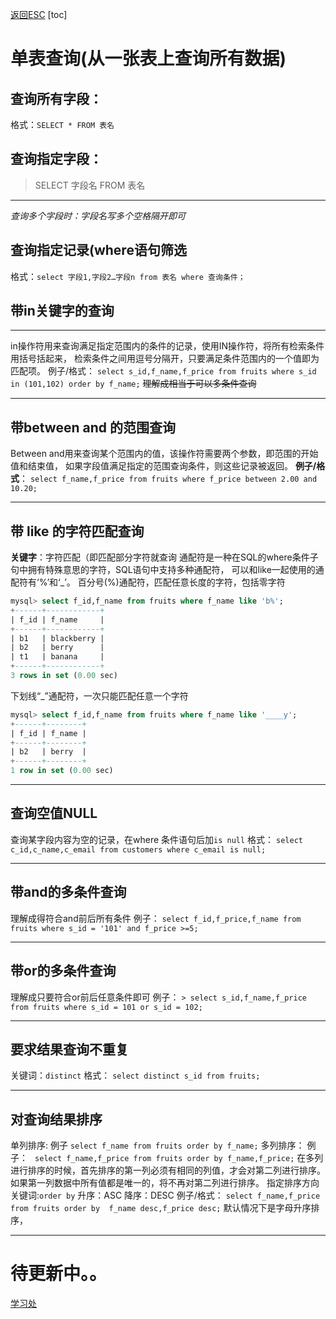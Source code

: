 [返回ESC](简单流程总结.md)
[toc]
# 单表查询(从一张表上查询所有数据)
## 查询所有字段：
格式：`SELECT * FROM 表名`
##  查询指定字段：
>SELECT 字段名 FROM 表名
---
*查询多个字段时：字段名写多个空格隔开即可*
##  查询指定记录(where语句筛选
格式：`select 字段1,字段2…字段n from 表名 where 查询条件；`
## 带in关键字的查询
---
in操作符用来查询满足指定范围内的条件的记录，使用IN操作符，将所有检索条件用括号括起来，
检索条件之间用逗号分隔开，只要满足条件范围内的一个值即为匹配项。
例子/格式：
`select s_id,f_name,f_price from fruits where s_id in (101,102) order by f_name;`
~~理解成相当于可以多条件查询~~

---

## 带between and 的范围查询
Between and用来查询某个范围内的值，该操作符需要两个参数，即范围的开始值和结束值，
如果字段值满足指定的范围查询条件，则这些记录被返回。
**例子/格式**：
`select f_name,f_price from fruits where f_price between 2.00 and 10.20;`

---

## 带 like 的字符匹配查询
**关键字**：字符匹配（即匹配部分字符就查询
通配符是一种在SQL的where条件子句中拥有特殊意思的字符，SQL语句中支持多种通配符，
可以和like一起使用的通配符有‘%’和‘_’。
百分号(%)通配符，匹配任意长度的字符，包括零字符
```SQL
mysql> select f_id,f_name from fruits where f_name like 'b%';
+------+------------+
| f_id | f_name     |
+------+------------+
| b1   | blackberry |
| b2   | berry      |
| t1   | banana     |
+------+------------+
3 rows in set (0.00 sec)

```
下划线“_”通配符，一次只能匹配任意一个字符
```SQL
mysql> select f_id,f_name from fruits where f_name like '____y';
+------+--------+
| f_id | f_name |
+------+--------+
| b2   | berry  |
+------+--------+
1 row in set (0.00 sec)

```

---

##  查询空值NULL
查询某字段内容为空的记录，在where 条件语句后加`is null`
格式：
`select c_id,c_name,c_email from customers where c_email is null;`

---

## 带and的多条件查询
理解成得符合and前后所有条件
例子：
`select f_id,f_price,f_name from fruits where s_id = '101' and f_price >=5;`

---

## 带or的多条件查询
理解成只要符合or前后任意条件即可
例子：
`> select s_id,f_name,f_price from fruits where s_id = 101 or s_id = 102;`

---

## 要求结果查询不重复
关键词：`distinct`
格式：
`select distinct s_id from fruits;`

---

## 对查询结果排序 
单列排序:
例子
`select f_name from fruits order by f_name;`
多列排序：
例子：
` select f_name,f_price from fruits order by f_name,f_price;`
在多列进行排序的时候，首先排序的第一列必须有相同的列值，才会对第二列进行排序。
如果第一列数据中所有值都是唯一的，将不再对第二列进行排序。
指定排序方向
关键词:`order by`
升序：ASC 降序：DESC
例子/格式：
`select f_name,f_price from fruits order by  f_name desc,f_price desc;`
默认情况下是字母升序排序，

---

# 待更新中。。 
[学习处](https://blog.csdn.net/weixin_45373345/article/details/110956117?ops_request_misc=%257B%2522request%255Fid%2522%253A%2522166488744716782414954124%2522%252C%2522scm%2522%253A%252220140713.130102334..%2522%257D&request_id=166488744716782414954124&biz_id=0&utm_medium=distribute.pc_search_result.none-task-blog-2~all~top_click~default-2-110956117-null-null.142^v51^control,201^v3^control_1&utm_term=mysql%E6%9F%A5%E8%AF%A2%E6%95%B0%E6%8D%AE&spm=1018.2226.3001.4187)
